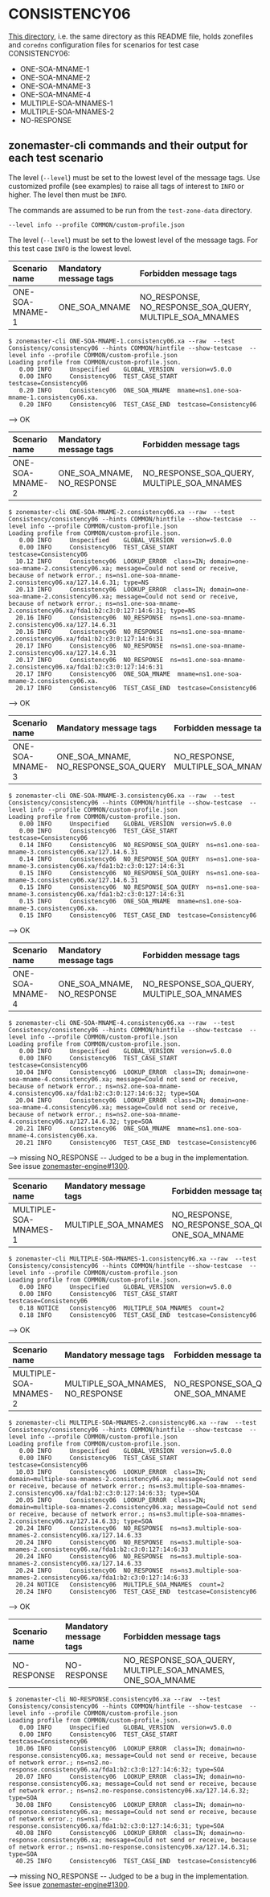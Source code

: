 # CONSISTENCY06

[This directory](.), i.e. the same directory as this README file, holds zonefiles and `coredns` configuration files for scenarios for test case CONSISTENCY06:

* ONE-SOA-MNAME-1
* ONE-SOA-MNAME-2
* ONE-SOA-MNAME-3
* ONE-SOA-MNAME-4
* MULTIPLE-SOA-MNAMES-1
* MULTIPLE-SOA-MNAMES-2
* NO-RESPONSE

## zonemaster-cli commands and their output for each test scenario

The level (`--level`) must be set to the lowest level of the message tags. Use
customized profile (see examples) to raise all tags of interest to `INFO` or
higher. The level then must be `INFO`.

The commands are assumed to be run from the `test-zone-data` directory.

```
--level info --profile COMMON/custom-profile.json
```

The level (`--level`) must be set to the lowest level of the message tags. For this test case `INFO` is the lowest level.

Scenario name         | Mandatory message tags                            | Forbidden message tags
:---------------------|:--------------------------------------------------|:-------------------------------------------
ONE-SOA-MNAME-1       | ONE_SOA_MNAME                                     | NO_RESPONSE, NO_RESPONSE_SOA_QUERY, MULTIPLE_SOA_MNAMES
```
$ zonemaster-cli ONE-SOA-MNAME-1.consistency06.xa --raw  --test Consistency/consistency06 --hints COMMON/hintfile --show-testcase  --level info --profile COMMON/custom-profile.json
Loading profile from COMMON/custom-profile.json.
   0.00 INFO     Unspecified    GLOBAL_VERSION  version=v5.0.0
   0.00 INFO     Consistency06  TEST_CASE_START  testcase=Consistency06
   0.20 INFO     Consistency06  ONE_SOA_MNAME  mname=ns1.one-soa-mname-1.consistency06.xa.
   0.20 INFO     Consistency06  TEST_CASE_END  testcase=Consistency06
```
--> OK

Scenario name         | Mandatory message tags                            | Forbidden message tags
:---------------------|:--------------------------------------------------|:-------------------------------------------
ONE-SOA-MNAME-2       | ONE_SOA_MNAME, NO_RESPONSE                         | NO_RESPONSE_SOA_QUERY, MULTIPLE_SOA_MNAMES
```
$ zonemaster-cli ONE-SOA-MNAME-2.consistency06.xa --raw  --test Consistency/consistency06 --hints COMMON/hintfile --show-testcase  --level info --profile COMMON/custom-profile.json
Loading profile from COMMON/custom-profile.json.
   0.00 INFO     Unspecified    GLOBAL_VERSION  version=v5.0.0
   0.00 INFO     Consistency06  TEST_CASE_START  testcase=Consistency06
  10.12 INFO     Consistency06  LOOKUP_ERROR  class=IN; domain=one-soa-mname-2.consistency06.xa; message=Could not send or receive, because of network error.; ns=ns1.one-soa-mname-2.consistency06.xa/127.14.6.31; type=NS
  20.13 INFO     Consistency06  LOOKUP_ERROR  class=IN; domain=one-soa-mname-2.consistency06.xa; message=Could not send or receive, because of network error.; ns=ns1.one-soa-mname-2.consistency06.xa/fda1:b2:c3:0:127:14:6:31; type=NS
  20.16 INFO     Consistency06  NO_RESPONSE  ns=ns1.one-soa-mname-2.consistency06.xa/127.14.6.31
  20.16 INFO     Consistency06  NO_RESPONSE  ns=ns1.one-soa-mname-2.consistency06.xa/fda1:b2:c3:0:127:14:6:31
  20.17 INFO     Consistency06  NO_RESPONSE  ns=ns1.one-soa-mname-2.consistency06.xa/127.14.6.31
  20.17 INFO     Consistency06  NO_RESPONSE  ns=ns1.one-soa-mname-2.consistency06.xa/fda1:b2:c3:0:127:14:6:31
  20.17 INFO     Consistency06  ONE_SOA_MNAME  mname=ns1.one-soa-mname-2.consistency06.xa.
  20.17 INFO     Consistency06  TEST_CASE_END  testcase=Consistency06
```
--> OK

Scenario name         | Mandatory message tags                            | Forbidden message tags
:---------------------|:--------------------------------------------------|:-------------------------------------------
ONE-SOA-MNAME-3       | ONE_SOA_MNAME, NO_RESPONSE_SOA_QUERY              | NO_RESPONSE, MULTIPLE_SOA_MNAMES
```
$ zonemaster-cli ONE-SOA-MNAME-3.consistency06.xa --raw  --test Consistency/consistency06 --hints COMMON/hintfile --show-testcase  --level info --profile COMMON/custom-profile.json
Loading profile from COMMON/custom-profile.json.
   0.00 INFO     Unspecified    GLOBAL_VERSION  version=v5.0.0
   0.00 INFO     Consistency06  TEST_CASE_START  testcase=Consistency06
   0.14 INFO     Consistency06  NO_RESPONSE_SOA_QUERY  ns=ns1.one-soa-mname-3.consistency06.xa/127.14.6.31
   0.14 INFO     Consistency06  NO_RESPONSE_SOA_QUERY  ns=ns1.one-soa-mname-3.consistency06.xa/fda1:b2:c3:0:127:14:6:31
   0.15 INFO     Consistency06  NO_RESPONSE_SOA_QUERY  ns=ns1.one-soa-mname-3.consistency06.xa/127.14.6.31
   0.15 INFO     Consistency06  NO_RESPONSE_SOA_QUERY  ns=ns1.one-soa-mname-3.consistency06.xa/fda1:b2:c3:0:127:14:6:31
   0.15 INFO     Consistency06  ONE_SOA_MNAME  mname=ns1.one-soa-mname-3.consistency06.xa.
   0.15 INFO     Consistency06  TEST_CASE_END  testcase=Consistency06
```
--> OK

Scenario name         | Mandatory message tags                            | Forbidden message tags
:---------------------|:--------------------------------------------------|:-------------------------------------------
ONE-SOA-MNAME-4       | ONE_SOA_MNAME, NO_RESPONSE                        | NO_RESPONSE_SOA_QUERY, MULTIPLE_SOA_MNAMES
```
$ zonemaster-cli ONE-SOA-MNAME-4.consistency06.xa --raw  --test Consistency/consistency06 --hints COMMON/hintfile --show-testcase  --level info --profile COMMON/custom-profile.json
Loading profile from COMMON/custom-profile.json.
   0.00 INFO     Unspecified    GLOBAL_VERSION  version=v5.0.0
   0.00 INFO     Consistency06  TEST_CASE_START  testcase=Consistency06
  10.04 INFO     Consistency06  LOOKUP_ERROR  class=IN; domain=one-soa-mname-4.consistency06.xa; message=Could not send or receive, because of network error.; ns=ns2.one-soa-mname-4.consistency06.xa/fda1:b2:c3:0:127:14:6:32; type=SOA
  20.04 INFO     Consistency06  LOOKUP_ERROR  class=IN; domain=one-soa-mname-4.consistency06.xa; message=Could not send or receive, because of network error.; ns=ns2.one-soa-mname-4.consistency06.xa/127.14.6.32; type=SOA
  20.21 INFO     Consistency06  ONE_SOA_MNAME  mname=ns1.one-soa-mname-4.consistency06.xa.
  20.21 INFO     Consistency06  TEST_CASE_END  testcase=Consistency06
```
--> missing NO_RESPONSE -- Judged to be a bug in the implementation. See issue [zonemaster-engine#1300].

Scenario name         | Mandatory message tags                            | Forbidden message tags
:---------------------|:--------------------------------------------------|:-------------------------------------------
MULTIPLE-SOA-MNAMES-1 | MULTIPLE_SOA_MNAMES                               | NO_RESPONSE, NO_RESPONSE_SOA_QUERY, ONE_SOA_MNAME
```
$ zonemaster-cli MULTIPLE-SOA-MNAMES-1.consistency06.xa --raw  --test Consistency/consistency06 --hints COMMON/hintfile --show-testcase  --level info --profile COMMON/custom-profile.json
Loading profile from COMMON/custom-profile.json.
   0.00 INFO     Unspecified    GLOBAL_VERSION  version=v5.0.0
   0.00 INFO     Consistency06  TEST_CASE_START  testcase=Consistency06
   0.18 NOTICE   Consistency06  MULTIPLE_SOA_MNAMES  count=2
   0.18 INFO     Consistency06  TEST_CASE_END  testcase=Consistency06
```
--> OK

Scenario name         | Mandatory message tags                            | Forbidden message tags
:---------------------|:--------------------------------------------------|:-------------------------------------------
MULTIPLE-SOA-MNAMES-2 | MULTIPLE_SOA_MNAMES, NO_RESPONSE                  | NO_RESPONSE_SOA_QUERY, ONE_SOA_MNAME
```
$ zonemaster-cli MULTIPLE-SOA-MNAMES-2.consistency06.xa --raw  --test Consistency/consistency06 --hints COMMON/hintfile --show-testcase  --level info --profile COMMON/custom-profile.json
Loading profile from COMMON/custom-profile.json.
   0.00 INFO     Unspecified    GLOBAL_VERSION  version=v5.0.0
   0.00 INFO     Consistency06  TEST_CASE_START  testcase=Consistency06
  10.03 INFO     Consistency06  LOOKUP_ERROR  class=IN; domain=multiple-soa-mnames-2.consistency06.xa; message=Could not send or receive, because of network error.; ns=ns3.multiple-soa-mnames-2.consistency06.xa/fda1:b2:c3:0:127:14:6:33; type=SOA
  20.05 INFO     Consistency06  LOOKUP_ERROR  class=IN; domain=multiple-soa-mnames-2.consistency06.xa; message=Could not send or receive, because of network error.; ns=ns3.multiple-soa-mnames-2.consistency06.xa/127.14.6.33; type=SOA
  20.24 INFO     Consistency06  NO_RESPONSE  ns=ns3.multiple-soa-mnames-2.consistency06.xa/127.14.6.33
  20.24 INFO     Consistency06  NO_RESPONSE  ns=ns3.multiple-soa-mnames-2.consistency06.xa/fda1:b2:c3:0:127:14:6:33
  20.24 INFO     Consistency06  NO_RESPONSE  ns=ns3.multiple-soa-mnames-2.consistency06.xa/127.14.6.33
  20.24 INFO     Consistency06  NO_RESPONSE  ns=ns3.multiple-soa-mnames-2.consistency06.xa/fda1:b2:c3:0:127:14:6:33
  20.24 NOTICE   Consistency06  MULTIPLE_SOA_MNAMES  count=2
  20.24 INFO     Consistency06  TEST_CASE_END  testcase=Consistency06
```
--> OK

Scenario name         | Mandatory message tags                            | Forbidden message tags
:---------------------|:--------------------------------------------------|:-------------------------------------------
NO-RESPONSE           | NO-RESPONSE                                       | NO_RESPONSE_SOA_QUERY, MULTIPLE_SOA_MNAMES, ONE_SOA_MNAME
```
$ zonemaster-cli NO-RESPONSE.consistency06.xa --raw  --test Consistency/consistency06 --hints COMMON/hintfile --show-testcase  --level info --profile COMMON/custom-profile.json
Loading profile from COMMON/custom-profile.json.
   0.00 INFO     Unspecified    GLOBAL_VERSION  version=v5.0.0
   0.00 INFO     Consistency06  TEST_CASE_START  testcase=Consistency06
  10.06 INFO     Consistency06  LOOKUP_ERROR  class=IN; domain=no-response.consistency06.xa; message=Could not send or receive, because of network error.; ns=ns2.no-response.consistency06.xa/fda1:b2:c3:0:127:14:6:32; type=SOA
  20.07 INFO     Consistency06  LOOKUP_ERROR  class=IN; domain=no-response.consistency06.xa; message=Could not send or receive, because of network error.; ns=ns2.no-response.consistency06.xa/127.14.6.32; type=SOA
  30.08 INFO     Consistency06  LOOKUP_ERROR  class=IN; domain=no-response.consistency06.xa; message=Could not send or receive, because of network error.; ns=ns1.no-response.consistency06.xa/fda1:b2:c3:0:127:14:6:31; type=SOA
  40.08 INFO     Consistency06  LOOKUP_ERROR  class=IN; domain=no-response.consistency06.xa; message=Could not send or receive, because of network error.; ns=ns1.no-response.consistency06.xa/127.14.6.31; type=SOA
  40.25 INFO     Consistency06  TEST_CASE_END  testcase=Consistency06
```
--> missing NO_RESPONSE -- Judged to be a bug in the implementation. See issue [zonemaster-engine#1300].


[zonemaster-engine#1300]:                                 https://github.com/zonemaster/zonemaster-engine/issues/1300
